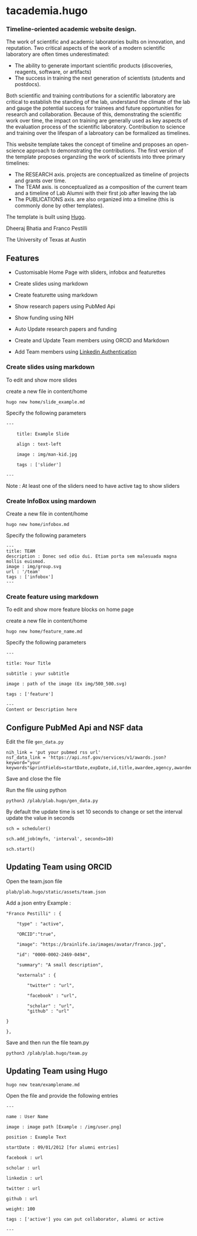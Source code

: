 # tacademia.hugo

### Timeline-oriented academic website design.

The work of scientific and academic laboratories builts on innovation, and reputation. Two critical aspects of the work of a modern scientific laboratory are often times underestimated:
- The ability to generate important scientific products (discoveries, reagents, software, or artifacts)
- The success in training  the next generation of  scientists (students and postdocs). 

Both scientific and training contributions for a scientific laboratory are critical to establish the standing of the lab, understand the climate of the lab and gauge the potential success for trainees and future opportunities for research and collaboration. Because of this, demonstrating the scientific work over time, the impact on training are generally used as key aspects of the evaluation process of the scientific laboratory. Contribution to science and training over the lifespan of a labroatory can be formalized as timelines. 

This website template takes the concept of timeline and proposes an open-science approach to demonstrating the contributions. The first version of the template proposes organziing the work of scientists into three primary timelines: 

- The RESEARCH axis. projects are conceptualized as timeline of projects and grants over time.
- The TEAM axis. is conceptualized as a composition of the current team and a timeline of Lab Alumni with their first job after leaving the lab
- The PUBLICATIONS axis. are also organized into a timeline (this is commonly done by other templates).
 
The template is built using [Hugo](https://github.com/gohugoio/hugo).

Dheeraj Bhatia and Franco Pestilli

The University of Texas at Austin

## Features

- Customisable Home Page with sliders, infobox and featurettes

- Create slides using markdown

- Create featurette using markdown

- Show research papers using PubMed Api

- Show funding using NIH

- Auto Update research papers and funding

- Create and Update Team members using ORCID and Markdown
- Add Team members using [Linkedin Authentication](https://github.com/PESTILLILAB/Linkedin-Auth-Node)

  

### Create slides using markdown

To edit and show more slides

create a new file in content/home



`hugo new home/slide_example.md`

  

Specify the following parameters

    ---
    
        title: Example Slide
        
        align : text-left
        
        image : img/man-kid.jpg
        
        tags : ['slider']
    
    ---
Note : At least one of the sliders need to have active tag to show sliders 
### Create InfoBox using mardown

Create a new file in content/home

`hugo new home/infobox.md`

Specify the following parameters

	---
	title: TEAM
	description : Donec sed odio dui. Etiam porta sem malesuada magna mollis euismod. 
	image : img/group.svg
	url : '/team'
	tags : ['infobox']
	---

### Create feature using markdown

To edit and show more feature blocks on home page

create a new file in content/home

  

`hugo new home/feature_name.md`

  

Specify the following parameters

    ---
    
    title: Your Title
    
    subtitle : your subtitle
        
    image : path of the image (Ex img/500_500.svg)
    
    tags : ['feature']
    
    ---
    Content or Description here

## Configure PubMed Api and NSF data

Edit the file `gen_data.py` 

    nih_link = 'put your pubmed rss url'
    nsf_data_link = 'https://api.nsf.gov/services/v1/awards.json?keyword="your keywords"&printFields=startDate,expDate,id,title,awardee,agency,awardeeName,piFirstName,piLastName,coPDPI'
Save and close the file 



Run the file using python

    python3 /plab/plab.hugo/gen_data.py
By default the update time is set 10 seconds 
to change or set the interval update the value in seconds

    sch = scheduler()
    
    sch.add_job(myfn, 'interval', seconds=10)
    
    sch.start()

## Updating Team using ORCID
Open the team.json file

    plab/plab.hugo/static/assets/team.json
Add a json entry 
 Example : 
   
    "Franco Pestilli" : {
    
	    "type" : "active",
	    
	    "ORCID":"true",
	    
	    "image": "https://brainlife.io/images/avatar/franco.jpg",
	    
	    "id": "0000-0002-2469-0494",
	    
	    "summary": "A small description",
	    
	    "externals" : {
	    
		    "twitter" : "url",
		    
		    "facebook" : "url",
		    
		    "scholar" : "url",
		    "github" : "url"
	    
    }
    
    },

Save and then run the file team.py 

    python3 /plab/plab.hugo/team.py
    
## Updating Team using Hugo

`hugo new team/examplename.md`

Open the file and provide the following entries

    ---
    
    name : User Name
    
    image : image path [Example : /img/user.png]
    
    position : Example Text
    
    startDate : 09/01/2012 [for alumni entries]
    
    facebook : url
    
    scholar : url
    
    linkedin : url
    
    twitter : url
    
    github : url
    
    weight: 100
    
    tags : ['active'] you can put collaborator, alumni or active

    ---




